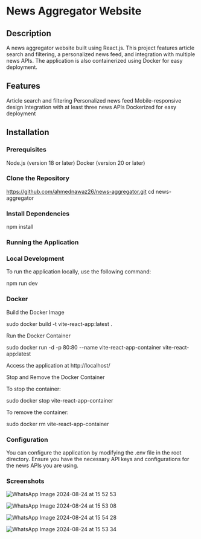 # News Aggregator Website

## Description
A news aggregator website built using React.js. This project features article search and filtering, a personalized news feed, and integration with multiple news APIs. The application is also containerized using Docker for easy deployment.

## Features
Article search and filtering
Personalized news feed
Mobile-responsive design
Integration with at least three news APIs
Dockerized for easy deployment

## Installation

### Prerequisites
Node.js (version 18 or later)
Docker (version 20 or later)

### Clone the Repository
https://github.com/ahmednawaz26/news-aggregator.git
cd news-aggregator

### Install Dependencies
npm install

### Running the Application

### Local Development
To run the application locally, use the following command:

npm run dev

### Docker
Build the Docker Image

sudo docker build -t vite-react-app:latest .

Run the Docker Container

sudo docker run -d -p 80:80 --name vite-react-app-container vite-react-app:latest

Access the application at http://localhost/

Stop and Remove the Docker Container

To stop the container:

sudo docker stop vite-react-app-container

To remove the container:

sudo docker rm vite-react-app-container

### Configuration
You can configure the application by modifying the .env file in the root directory. Ensure you have the necessary API keys and configurations for the news APIs you are using.

### Screenshots
![WhatsApp Image 2024-08-24 at 15 52 53](https://github.com/user-attachments/assets/774ded15-5ec1-431e-badb-47187ff13238)

![WhatsApp Image 2024-08-24 at 15 53 08](https://github.com/user-attachments/assets/3d48f057-8fe6-46d5-b2c1-83b4dbd1e9e3)

![WhatsApp Image 2024-08-24 at 15 54 28](https://github.com/user-attachments/assets/cc8dfd3a-e72a-414b-8f25-57def02d4cb4)

![WhatsApp Image 2024-08-24 at 15 53 34](https://github.com/user-attachments/assets/b042ea44-843f-4c0f-8563-046dc358c71d)

